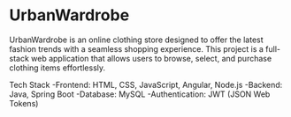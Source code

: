 # UrbanWardrobe
UrbanWardrobe is an online clothing store designed to offer the latest fashion trends with a seamless shopping experience. This project is a full-stack web application that allows users to browse, select, and purchase clothing items effortlessly.

Tech Stack
-Frontend: HTML, CSS, JavaScript, Angular, Node.js
-Backend: Java, Spring Boot
-Database: MySQL
-Authentication: JWT (JSON Web Tokens)
